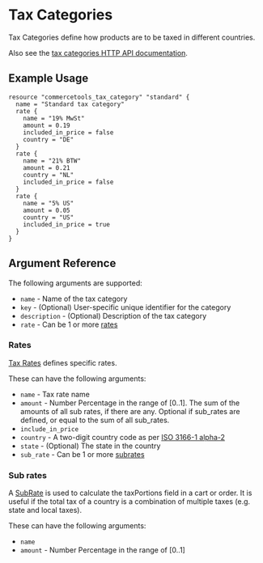 # Tax Categories

Tax Categories define how products are to be taxed in different countries.

Also see the [tax categories HTTP API documentation][commercetool-tax-categories].

## Example Usage

```hcl
resource "commercetools_tax_category" "standard" {
  name = "Standard tax category"
  rate {
    name = "19% MwSt"
    amount = 0.19
    included_in_price = false
    country = "DE"
  }
  rate {
    name = "21% BTW"
    amount = 0.21
    country = "NL"
    included_in_price = false
  }
  rate {
    name = "5% US"
    amount = 0.05
    country = "US"
    included_in_price = true
  }
}
```

## Argument Reference

The following arguments are supported:

* `name` - Name of the tax category
* `key` - (Optional) User-specific unique identifier for the category
* `description` - (Optional) Description of the tax category
* `rate` - Can be 1 or more [rates](#rates)


### Rates
[Tax Rates][commercetool-rate] defines specific rates.

These can have the following arguments:

* `name` - Tax rate name
* `amount` - Number Percentage in the range of [0..1]. The sum of the amounts of all sub rates, if there are any. Optional if sub_rates are defined, or equal to the sum of all sub_rates.
* `include_in_price`
* `country` - A two-digit country code as per [ISO 3166-1 alpha-2][country-iso]
* `state` - (Optional) The state in the country
* `sub_rate` - Can be 1 or more [subrates](#sub-rates)


### Sub rates
A [SubRate][commercetool-subrate] is used to calculate the taxPortions field in a cart or order. It is useful if the total tax of a country is a combination of multiple taxes (e.g. state and local taxes).

These can have the following arguments:

* `name`
* `amount` - Number Percentage in the range of [0..1]


[commercetool-tax-categories]: https://docs.commercetools.com/http-api-projects-taxCategories.html
[commercetool-rate]: https://docs.commercetools.com/http-api-projects-taxCategories.html#taxrate
[commercetool-subrate]: https://docs.commercetools.com/http-api-projects-taxCategories.html#subrate
[country-iso]: https://en.wikipedia.org/wiki/ISO_3166-1_alpha-2

